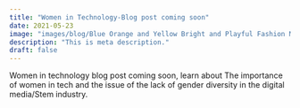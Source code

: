 ```yaml
---
title: "Women in Technology-Blog post coming soon"
date: 2021-05-23
image: "images/blog/Blue Orange and Yellow Bright and Playful Fashion Moodboard Photo Collage.png"
description: "This is meta description."
draft: false
---
```

Women in technology blog post coming soon, learn about The importance of women in tech and the issue of the lack of gender
diversity in the digital media/Stem industry.
